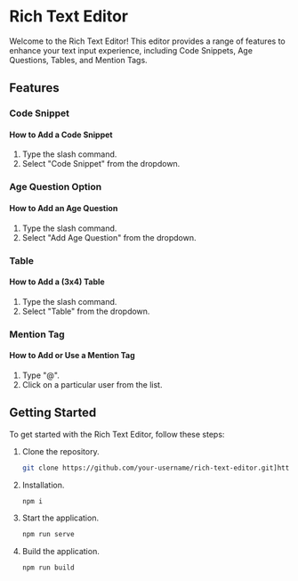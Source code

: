 # Rich Text Editor

Welcome to the Rich Text Editor! This editor provides a range of features to enhance your text input experience, including Code Snippets, Age Questions, Tables, and Mention Tags.

## Features

### Code Snippet

#### How to Add a Code Snippet

1. Type the slash command.
2. Select "Code Snippet" from the dropdown.


### Age Question Option

#### How to Add an Age Question

1. Type the slash command.
2. Select "Add Age Question" from the dropdown.

### Table

#### How to Add a (3x4) Table

1. Type the slash command.
2. Select "Table" from the dropdown.

### Mention Tag

#### How to Add or Use a Mention Tag

1. Type "@".
2. Click on a particular user from the list.

## Getting Started

To get started with the Rich Text Editor, follow these steps:

1. Clone the repository.
   ```bash
   git clone https://github.com/your-username/rich-text-editor.git]https://github.com/dineshp72/assignment-rte/tree/production
   
2. Installation.
   ```bash
   npm i
   
3. Start the application.
   ```bash
   npm run serve
3. Build the application.
   ```bash
   npm run build

